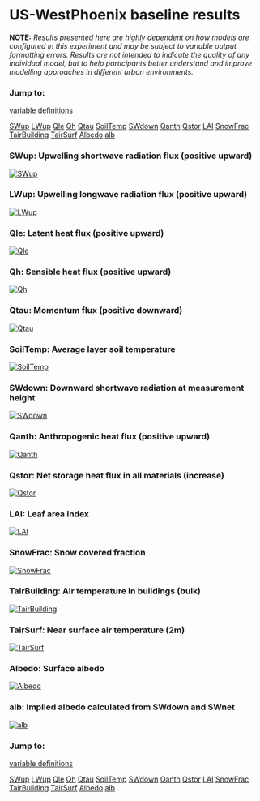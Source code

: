 # US-WestPhoenix baseline results

**NOTE:** *Results presented here are highly dependent on how models are configured in this experiment and may be subject to variable output formatting errors. Results are not intended to indicate the quality of any individual model, but to help participants better understand and improve modelling approaches in different urban environments.*

### Jump to:
[variable definitions](../modelattrs/variable_definitions.md)

[SWup](#swup)
[LWup](#lwup)
[Qle](#qle)
[Qh](#qh)
[Qtau](#qtau)
[SoilTemp](#soiltemp)
[SWdown](#swdown)
[Qanth](#qanth)
[Qstor](#qstor)
[LAI](#lai)
[SnowFrac](#snowfrac)
[TairBuilding](#tairbuilding)
[TairSurf](#tairsurf)
[Albedo](#albedo)
[alb](#alb)

### <a name="swup"></a>SWup: Upwelling shortwave radiation flux (positive upward)
[![SWup](US-WestPhoenix_baseline_SWup.png)](US-WestPhoenix_baseline_SWup.png)

### <a name="lwup"></a>LWup: Upwelling longwave radiation flux (positive upward)
[![LWup](US-WestPhoenix_baseline_LWup.png)](US-WestPhoenix_baseline_LWup.png)

### <a name="qle"></a>Qle: Latent heat flux (positive upward)
[![Qle](US-WestPhoenix_baseline_Qle.png)](US-WestPhoenix_baseline_Qle.png)

### <a name="qh"></a>Qh: Sensible heat flux (positive upward)
[![Qh](US-WestPhoenix_baseline_Qh.png)](US-WestPhoenix_baseline_Qh.png)

### <a name="qtau"></a>Qtau: Momentum flux (positive downward)
[![Qtau](US-WestPhoenix_baseline_Qtau.png)](US-WestPhoenix_baseline_Qtau.png)

### <a name="soiltemp"></a>SoilTemp: Average layer soil temperature
[![SoilTemp](US-WestPhoenix_baseline_SoilTemp.png)](US-WestPhoenix_baseline_SoilTemp.png)

### <a name="swdown"></a>SWdown: Downward shortwave radiation at measurement height
[![SWdown](US-WestPhoenix_baseline_SWdown.png)](US-WestPhoenix_baseline_SWdown.png)

### <a name="qanth"></a>Qanth: Anthropogenic heat flux (positive upward)
[![Qanth](US-WestPhoenix_baseline_Qanth.png)](US-WestPhoenix_baseline_Qanth.png)

### <a name="qstor"></a>Qstor: Net storage heat flux in all materials (increase)
[![Qstor](US-WestPhoenix_baseline_Qstor.png)](US-WestPhoenix_baseline_Qstor.png)

### <a name="lai"></a>LAI: Leaf area index
[![LAI](US-WestPhoenix_baseline_LAI.png)](US-WestPhoenix_baseline_LAI.png)

### <a name="snowfrac"></a>SnowFrac: Snow covered fraction
[![SnowFrac](US-WestPhoenix_baseline_SnowFrac.png)](US-WestPhoenix_baseline_SnowFrac.png)

### <a name="tairbuilding"></a>TairBuilding: Air temperature in buildings (bulk)
[![TairBuilding](US-WestPhoenix_baseline_TairBuilding.png)](US-WestPhoenix_baseline_TairBuilding.png)

### <a name="tairsurf"></a>TairSurf: Near surface air temperature (2m)
[![TairSurf](US-WestPhoenix_baseline_TairSurf.png)](US-WestPhoenix_baseline_TairSurf.png)

### <a name="albedo"></a>Albedo: Surface albedo
[![Albedo](US-WestPhoenix_baseline_Albedo.png)](US-WestPhoenix_baseline_Albedo.png)

### <a name="alb"></a>alb: Implied albedo calculated from SWdown and SWnet
[![alb](US-WestPhoenix_baseline_alb.png)](US-WestPhoenix_baseline_alb.png)


### Jump to:
[variable definitions](../modelattrs/variable_definitions.md)

[SWup](#swup)
[LWup](#lwup)
[Qle](#qle)
[Qh](#qh)
[Qtau](#qtau)
[SoilTemp](#soiltemp)
[SWdown](#swdown)
[Qanth](#qanth)
[Qstor](#qstor)
[LAI](#lai)
[SnowFrac](#snowfrac)
[TairBuilding](#tairbuilding)
[TairSurf](#tairsurf)
[Albedo](#albedo)
[alb](#alb)


